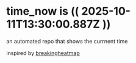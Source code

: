 # time_now is (( 2025-10-11T13:30:00.887Z ))

an automated repo that shows the currnent time

inspired by [breakingheatmap](https://github.com/breakingheatmap/breakingheatmap)